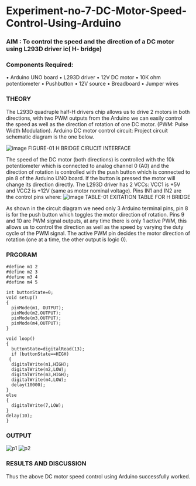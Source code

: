 # Experiment-no-7-DC-Motor-Speed-Control-Using-Arduino
### AIM : To control the speed and the direction of a DC motor using L293D driver ic( H- bridge)

### Components Required:
•	Arduino UNO board
•	L293D driver
•	12V DC motor
•	10K ohm potentiometer
•	Pushbutton
•	12V source
•	Breadboard
•	Jumper wires
### THEORY 
The L293D quadruple half-H drivers chip allows us to drive 2 motors in both directions, with two PWM outputs from the Arduino we can easily control the speed as well as the direction of rotation of one DC motor. (PWM: Pulse Width Modulation).
Arduino DC motor control circuit:
Project circuit schematic diagram is the one below.

![image](https://user-images.githubusercontent.com/36288975/167763051-b230c183-afc5-46f2-ba95-0f95e10dd6c9.png)
FIGURE-01 H BRIDGE CIRUCIT INTERFACE 
 
The speed of the DC motor (both directions) is controlled with the 10k potentiometer which is connected to analog channel 0 (A0) and the direction of rotation is controlled with the push button which is connected to pin 8 of the Arduino UNO board. If the button is pressed the motor will change its direction directly.
The L293D driver has 2 VCCs: VCC1 is +5V and VCC2 is +12V (same as motor nominal voltage). Pins IN1 and IN2 are the control pins where:
![image](https://user-images.githubusercontent.com/36288975/167763120-1421c2c5-8381-49eb-b376-03f6e1113b7a.png)
TABLE-01 EXITATION TABLE FOR H BRIDGE 

As shown in the circuit diagram we need only 3 Arduino terminal pins, pin 8 is for the push button which toggles the motor direction of rotation. Pins 9 and 10 are PWM signal outputs, at any time there is only 1 active PWM, this allows us to control the direction as well as the speed by varying the duty cycle of the PWM signal. The active PWM pin decides the motor direction of rotation (one at a time, the other output is logic 0).

### PRGORAM 
```
#define m1 2
#define m2 3
#define m3 4
#define m4 5

int buttonState=0;
void setup()
{
  pinMode(m1, OUTPUT);
  pinMode(m2,OUTPUT);
  pinMode(m3,OUTPUT);
  pinMode(m4,OUTPUT);
}

void loop()
{
  buttonState=digitalRead(13);
  if (buttonState==HIGH)
 {
  digitalWrite(m1,HIGH);
  digitalWrite(m2,LOW);
  digitalWrite(m3,HIGH);
  digitalWrite(m4,LOW);
  delay(10000);
}
else
{
  digitalWrite(7,LOW);
}
delay(10);
}

```

### OUTPUT
![p1](https://user-images.githubusercontent.com/94508142/170083039-f6e155f1-42bd-4257-a774-b2c1f5d35470.png)
![p2](https://user-images.githubusercontent.com/94508142/170083101-a5a7992b-f106-4184-989b-d2a83535177e.png)


### RESULTS AND DISCUSSION 
Thus the above DC motor speed control using Arduino successfully worked.

